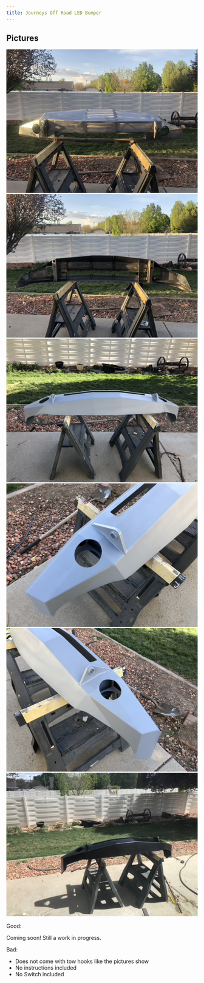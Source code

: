 ```yaml
---
title: Journeys Off Road LED Bumper
---
```


## Pictures
![Astro Van Bumper](/assets/bumper/unfinished-front.jpeg "Unfinished Astro Van bumper, front")
![Astro Van Bumper](/assets/bumper/unfinished-back.jpeg "Unfinished Astro Van bumper, front")
![Astro Van Bumper](/assets/bumper/primer-full.jpeg "Astro Van bumper with primer")
![Astro Van Bumper](/assets/bumper/primer-left-side.jpeg "Astro Van bumper with primer")
![Astro Van Bumper](/assets/bumper/primer-right-side.jpeg "Astro Van bumper with primer")
![Astro Van Bumper](/assets/bumper/painted-1.jpeg "Astro Van bumper painted black, first coat")

Good:

Coming soon! Still a work in progress.

Bad: 

- Does not come with tow hooks like the pictures show
- No instructions included
- No Switch included